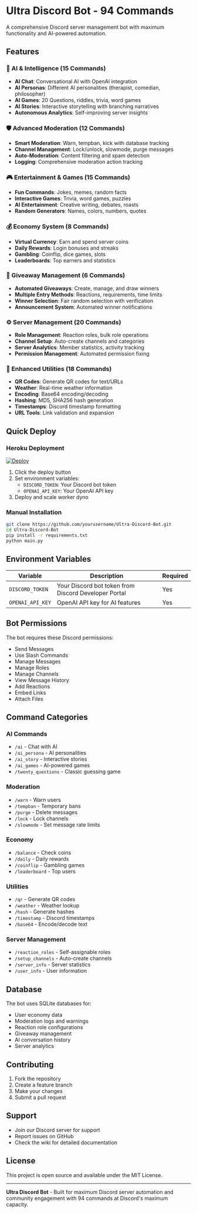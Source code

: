 # Ultra Discord Bot - 94 Commands

A comprehensive Discord server management bot with maximum functionality and AI-powered automation.

## Features

### 🤖 AI & Intelligence (15 Commands)
- **AI Chat**: Conversational AI with OpenAI integration
- **AI Personas**: Different AI personalities (therapist, comedian, philosopher)
- **AI Games**: 20 Questions, riddles, trivia, word games
- **AI Stories**: Interactive storytelling with branching narratives
- **Autonomous Analytics**: Self-improving server insights

### 🛡️ Advanced Moderation (12 Commands)
- **Smart Moderation**: Warn, tempban, kick with database tracking
- **Channel Management**: Lock/unlock, slowmode, purge messages
- **Auto-Moderation**: Content filtering and spam detection
- **Logging**: Comprehensive moderation action tracking

### 🎮 Entertainment & Games (15 Commands)
- **Fun Commands**: Jokes, memes, random facts
- **Interactive Games**: Trivia, word games, puzzles
- **AI Entertainment**: Creative writing, debates, roasts
- **Random Generators**: Names, colors, numbers, quotes

### 💰 Economy System (8 Commands)
- **Virtual Currency**: Earn and spend server coins
- **Daily Rewards**: Login bonuses and streaks
- **Gambling**: Coinflip, dice games, slots
- **Leaderboards**: Top earners and statistics

### 🎁 Giveaway Management (6 Commands)
- **Automated Giveaways**: Create, manage, and draw winners
- **Multiple Entry Methods**: Reactions, requirements, time limits
- **Winner Selection**: Fair random selection with verification
- **Announcement System**: Automated winner notifications

### ⚙️ Server Management (20 Commands)
- **Role Management**: Reaction roles, bulk role operations
- **Channel Setup**: Auto-create channels and categories
- **Server Analytics**: Member statistics, activity tracking
- **Permission Management**: Automated permission fixing

### 🔧 Enhanced Utilities (18 Commands)
- **QR Codes**: Generate QR codes for text/URLs
- **Weather**: Real-time weather information
- **Encoding**: Base64 encoding/decoding
- **Hashing**: MD5, SHA256 hash generation
- **Timestamps**: Discord timestamp formatting
- **URL Tools**: Link validation and expansion

## Quick Deploy

### Heroku Deployment
[![Deploy](https://www.herokucdn.com/deploy/button.svg)](https://heroku.com/deploy)

1. Click the deploy button
2. Set environment variables:
   - `DISCORD_TOKEN`: Your Discord bot token
   - `OPENAI_API_KEY`: Your OpenAI API key
3. Deploy and scale worker dyno

### Manual Installation
```bash
git clone https://github.com/yourusername/Ultra-Discord-Bot.git
cd Ultra-Discord-Bot
pip install -r requirements.txt
python main.py
```

## Environment Variables

| Variable | Description | Required |
|----------|-------------|----------|
| `DISCORD_TOKEN` | Your Discord bot token from Discord Developer Portal | Yes |
| `OPENAI_API_KEY` | OpenAI API key for AI features | Yes |

## Bot Permissions

The bot requires these Discord permissions:
- Send Messages
- Use Slash Commands
- Manage Messages
- Manage Roles
- Manage Channels
- View Message History
- Add Reactions
- Embed Links
- Attach Files

## Command Categories

### AI Commands
- `/ai` - Chat with AI
- `/ai_persona` - AI personalities
- `/ai_story` - Interactive stories
- `/ai_games` - AI-powered games
- `/twenty_questions` - Classic guessing game

### Moderation
- `/warn` - Warn users
- `/tempban` - Temporary bans
- `/purge` - Delete messages
- `/lock` - Lock channels
- `/slowmode` - Set message rate limits

### Economy
- `/balance` - Check coins
- `/daily` - Daily rewards
- `/coinflip` - Gambling games
- `/leaderboard` - Top users

### Utilities
- `/qr` - Generate QR codes
- `/weather` - Weather lookup
- `/hash` - Generate hashes
- `/timestamp` - Discord timestamps
- `/base64` - Encode/decode text

### Server Management
- `/reaction_roles` - Self-assignable roles
- `/setup_channels` - Auto-create channels
- `/server_info` - Server statistics
- `/user_info` - User information

## Database

The bot uses SQLite databases for:
- User economy data
- Moderation logs and warnings
- Reaction role configurations
- Giveaway management
- AI conversation history
- Server analytics

## Contributing

1. Fork the repository
2. Create a feature branch
3. Make your changes
4. Submit a pull request

## Support

- Join our Discord server for support
- Report issues on GitHub
- Check the wiki for detailed documentation

## License

This project is open source and available under the MIT License.

---

**Ultra Discord Bot** - Built for maximum Discord server automation and community engagement with 94 commands at Discord's maximum capacity.
